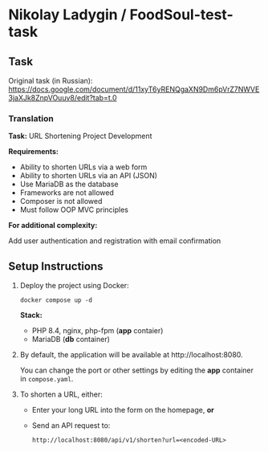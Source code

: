 # Nikolay Ladygin / FoodSoul-test-task

## Task

Original task (in Russian): https://docs.google.com/document/d/11xyT6yRENQgaXN9Dm6pVrZ7NWVE3jaXJk8ZnpVOuuv8/edit?tab=t.0

### Translation

**Task:** URL Shortening Project Development

**Requirements:**

- Ability to shorten URLs via a web form
- Ability to shorten URLs via an API (JSON)
- Use MariaDB as the database
- Frameworks are not allowed
- Composer is not allowed
- Must follow OOP MVC principles

**For additional complexity:**

Add user authentication and registration with email confirmation


## Setup Instructions

1. Deploy the project using Docker:

   ```
   docker compose up -d
   ```

   **Stack:**
   - PHP 8.4, nginx, php-fpm (**app** contaier)
   - MariaDB (**db** container)

3. By default, the application will be available at http://localhost:8080.

   You can change the port or other settings by editing the **app** container in `compose.yaml`.

4. To shorten a URL, either:

   - Enter your long URL into the form on the homepage, **or**
   - Send an API request to:

     ```
     http://localhost:8080/api/v1/shorten?url=<encoded-URL>
     ```
